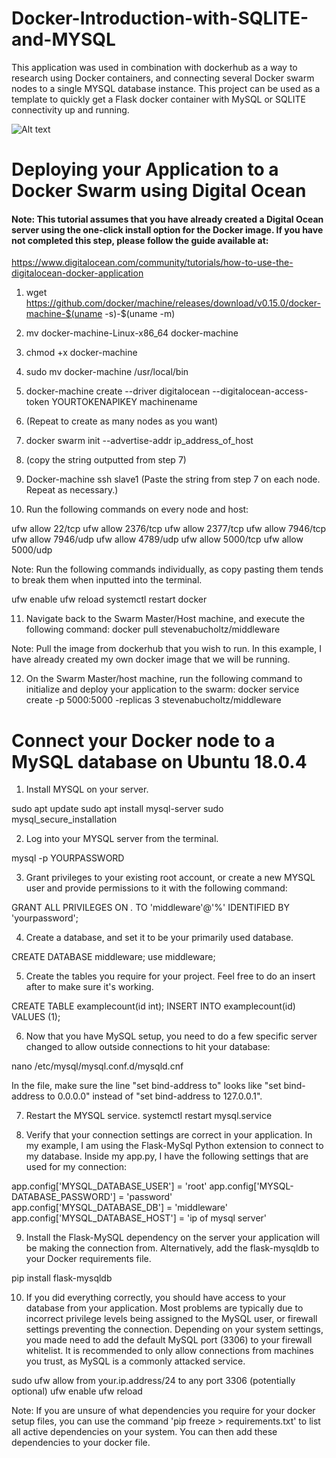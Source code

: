 # Docker-Introduction-with-SQLITE-and-MYSQL
This application was used in combination with dockerhub as a way to research using Docker containers, and connecting several Docker swarm nodes to a single MYSQL database instance. This project can be used as a template to quickly get a Flask docker container with MySQL or SQLITE connectivity up and running.

![Alt text](https://media.discordapp.net/attachments/492769970321883148/503003573429338112/unknown.png)


# Deploying your Application to a Docker Swarm using Digital Ocean

#### Note: This tutorial assumes that you have already created a Digital Ocean server using the one-click install option for the Docker image. If you have not completed this step, please follow the guide available at: 
https://www.digitalocean.com/community/tutorials/how-to-use-the-digitalocean-docker-application


1) wget https://github.com/docker/machine/releases/download/v0.15.0/docker-machine-$(uname -s)-$(uname -m)
2) mv docker-machine-Linux-x86_64 docker-machine
3) chmod +x docker-machine 
4) sudo mv docker-machine /usr/local/bin
5) docker-machine create --driver digitalocean --digitalocean-access-token YOURTOKENAPIKEY machinename
6) (Repeat to create as many nodes as you want)
7) docker swarm init --advertise-addr ip_address_of_host
8) (copy the string outputted from step 7)
9) Docker-machine ssh slave1  (Paste the string from step 7 on each node. Repeat as necessary.)

10) Run the following commands on every node and host:

  ufw allow 22/tcp
  ufw allow 2376/tcp
  ufw allow 2377/tcp
  ufw allow 7946/tcp
  ufw allow 7946/udp
  ufw allow 4789/udp
  ufw allow 5000/tcp
  ufw allow 5000/udp
  
Note: Run the following commands individually, as copy pasting them tends to break them when inputted into the terminal.
 
  ufw enable
  ufw reload
  systemctl restart docker

11) Navigate back to the Swarm Master/Host machine, and execute the following command:
  docker pull stevenabucholtz/middleware

Note: Pull the image from dockerhub that you wish to run. In this example, I have already created my own docker image that we will be running. 

12) On the Swarm Master/host machine, run the following command to initialize and deploy your application to the swarm:
	docker service create -p 5000:5000 -replicas 3 stevenabucholtz/middleware 

# Connect your Docker node to a MySQL database on Ubuntu 18.0.4

1) Install MYSQL on your server.

  sudo apt update
  sudo apt install mysql-server
  sudo mysql_secure_installation

2) Log into your MYSQL server from the terminal.

  mysql -p YOURPASSWORD

3) Grant privileges to your existing root account, or create a new MYSQL user and provide permissions to it with the following command:

GRANT ALL PRIVILEGES ON *.* TO 'middleware'@'%'
IDENTIFIED BY 'yourpassword';

4) Create a database, and set it to be your primarily used database.

CREATE DATABASE middleware;
use middleware;

5) Create the tables you require for your project. Feel free to do an insert after to make sure it's working. 

CREATE TABLE examplecount(id int);
INSERT INTO examplecount(id) VALUES (1);

6) Now that you have MySQL setup, you need to do a few specific server changed to allow outside connections to hit your database:

  nano /etc/mysql/mysql.conf.d/mysqld.cnf
  
  In the file, make sure the line "set bind-address to" looks like "set bind-address to 0.0.0.0" instead of "set bind-address to 127.0.0.1".

 7) Restart the MYSQL service.
  systemctl restart mysql.service

  8) Verify that your connection settings are correct in your application. In my example, I am using the Flask-MySql Python extension to connect to my database. Inside my app.py, I have the following settings that are used for my connection:

  app.config['MYSQL_DATABASE_USER'] = 'root'
  app.config['MYSQL-DATABASE_PASSWORD'] = 'password'
  app.config['MYSQL_DATABASE_DB'] = 'middleware'
  app.config['MYSQL_DATABASE_HOST'] = 'ip of mysql server'

9)  Install the Flask-MySQL dependency on the server your application will be making the connection from. Alternatively, add the flask-mysqldb to your Docker requirements file.  

pip install flask-mysqldb

10) If you did everything correctly, you should have access to your database from your application. Most problems are typically due to incorrect privilege levels being assigned to the MySQL user, or firewall settings preventing the connection. Depending on your system settings, you made need to add the default MySQL port (3306) to your firewall whitelist. It is recommended to only allow connections from machines you trust, as MySQL is a commonly attacked service.

sudo ufw allow from your.ip.address/24 to any port 3306
(potentially optional) ufw enable
ufw reload

Note: If you are unsure of what dependencies you require for your docker setup files, you can use the command 'pip freeze > requirements.txt' to list all active dependencies on your system. You can then add these dependencies to your docker file.








